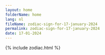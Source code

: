 ```yaml
---
layout: home
folderName: home
lang: nl
fileName: zodiac-sign-for-17-january-2024
permalink: zodiac-sign-for-17-january-2024
date: 17-01-2024
---
```

{% include zodiac.html %}
